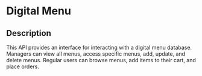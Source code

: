 # Digital Menu

## Description

This API provides an interface for interacting with a digital menu database. Managers can view all menus, access
specific
menus, add, update, and delete menus. Regular users can browse menus, add items to their cart, and place orders.